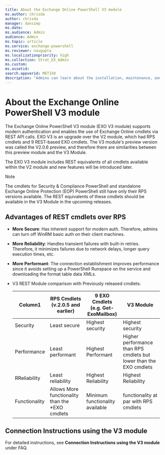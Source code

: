 ```yaml
---
title: About the Exchange Online PowerShell V3 module
ms.author: chrisda
author: chrisda
manager: dansimp
ms.date:
ms.audience: Admin
audience: Admin
ms.topic: article
ms.service: exchange-powershell
ms.reviewer: navgupta
ms.localizationpriority: high
ms.collection: Strat_EX_Admin
ms.custom:
ms.assetid:
search.appverid: MET150
description: "Admins can learn about the installation, maintenance, and design of the Exchange Online PowerShell V3 module that they use to connect to all Exchange-related PowerShell environments in Microsoft 365."
---
```


# About the Exchange Online PowerShell V3 module

The Exchange Online PowerShell V3 module (EXO V3 module) supports modern authentication and enables the use of Exchange Online cmdlets via REST API calls. EXO V3 is an upgrade over the V2 module, which had RPS cmdlets and 9 REST-based EXO cmdlets. The V3 module's preview version was called the V2.0.6 preview, and therefore there are similarities between this preview module and the V3 Module.

The EXO V3 module includes REST equivalents of all cmdlets available within the V2 module and new features will be introduced later.

> [!NOTE]
> The cmdlets for Security & Compliance PowerShell and standalone Exchange Online Protection (EOP) PowerShell still have only their RPS versions available. The REST equivalents of these cmdlets should be available in the V3 Module in the upcoming releases.

## Advantages of REST cmdlets over RPS 

- **More Secure**: Has inherent support for modern auth. Therefore, admins can turn off WinRM basic auth on their client machines.
- **More Reliability**: Handles transient failures with built-in retries. Therefore, it minimizes failures due to network delays, longer query execution times, etc. 
- **More Performant**: The connection establishment improves performance since it avoids setting up a PowerShell Runspace on the service and downloading the format table data XMLs.
- V3 REST Module comparison with Previously released cmdlets:

    |Column1  |RPS Cmdlets (v.2.0.5 and earlier) |9 EXO Cmdlets (e.g. Get-ExoMailbox) |V3 Module   |
    |---------|---------|---------|---------|
    |Security     |  Least secure  | Highest security | Highest security |
    |Performance     |  Least performant        | Highest Performant         | Higher performance than RPS cmdlets but lower than the EXO cmdlets         |
    |RReliability      | Least reliability | Highest Reliability |Highest Reliability          |
    |Functionality     | Allows More functionality than the *EXO cmdlets         |  Minimum functionality available        | functionality at par with RPS cmdlets |

## Connection Instructions using the V3 module

For detailed instructions, see **Connection Instructions using the V3 module** under FAQ.